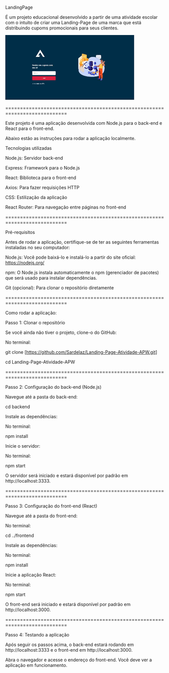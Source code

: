 LandingPage 

É um projeto educacional desenvolvido a partir de uma atividade escolar com o intuito de criar uma Landing-Page de uma marca que está distribuindo cupoms promocionais para seus clientes.

<img src="assets/DemonstracaoAplicacao.gif">

===========================================================================

Este projeto é uma aplicação desenvolvida com Node.js para o back-end e React para o front-end.

Abaixo estão as instruções para rodar a aplicação localmente.

Tecnologias utilizadas

Node.js: Servidor back-end

Express: Framework para o Node.js

React: Biblioteca para o front-end

Axios: Para fazer requisições HTTP

CSS: Estilização da aplicação

React Router: Para navegação entre páginas no front-end

===========================================================================

Pré-requisitos

Antes de rodar a aplicação, certifique-se de ter as seguintes ferramentas instaladas no seu computador:

Node.js: Você pode baixá-lo e instalá-lo a partir do site oficial: https://nodejs.org/

npm: O Node.js instala automaticamente o npm (gerenciador de pacotes) que será usado para instalar dependências.

Git (opcional): Para clonar o repositório diretamente

===========================================================================

Como rodar a aplicação:

Passo 1: Clonar o repositório

Se você ainda não tiver o projeto, clone-o do GitHub:

No terminal:

git clone [https://github.com/Sardelaz/Landing-Page-Atividade-APW.git]

cd Landing-Page-Atividade-APW

===========================================================================

Passo 2: Configuração do back-end (Node.js)

Navegue até a pasta do back-end:

cd backend

Instale as dependências:

No terminal:

npm install

Inicie o servidor:

No terminal:

npm start

O servidor será iniciado e estará disponível por padrão em http://localhost:3333.

===========================================================================

Passo 3: Configuração do front-end (React)

Navegue até a pasta do front-end:

No terminal:

cd ../frontend

Instale as dependências:

No terminal:

npm install

Inicie a aplicação React:

No terminal:

npm start

O front-end será iniciado e estará disponível por padrão em http://localhost:3000.

===========================================================================

Passo 4: Testando a aplicação

Após seguir os passos acima, o back-end estará rodando em http://localhost:3333 e o front-end em http://localhost:3000. 

Abra o navegador e acesse o endereço do front-end. Você deve ver a aplicação em funcionamento.

